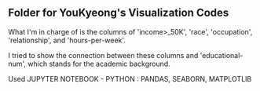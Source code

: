 ## Folder for YouKyeong's Visualization Codes

What I'm in charge of is the columns of 'income>_50K', 'race', 'occupation', 'relationship', and 'hours-per-week'.

I tried to show the connection between these columns and 'educational-num', which stands for the academic background.

Used JUPYTER NOTEBOOK - PYTHON : PANDAS, SEABORN, MATPLOTLIB
